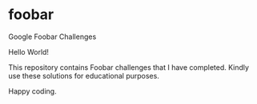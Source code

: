 # foobar
Google Foobar Challenges

Hello World!

This repository contains Foobar challenges that I have completed. 
Kindly use these solutions for educational purposes.

Happy coding.